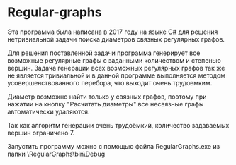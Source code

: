 # Regular-graphs
Эта программа была написана в 2017 году на языке C# для решения нетривиальной задачи поиска диаметров
связных регулярных графов.

Для решения поставленной задачи программа генерирует
все возможные регулярные графы с заданными количеством
и степенью вершин. Задача генерации всех возможных регулярных графов так же не является тривиальной и в данной программе выполняется методом усовершенствованного перебора, что выходит очень трудоемким.

Диаметр возможно найти только у связных графов,
поэтому при нажатии на кнопку "Расчитать диаметры"
все несвязные графы автоматически удаляются.

Так как алгоритм генерации очень трудоёмкий,
количество задаваемых вершин ограничено 7.

Запустить программу можно с помощью файла RegularGraphs.exe из папки \RegularGraphs\bin\Debug
